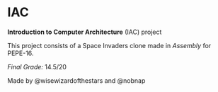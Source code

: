 # IAC
**Introduction to Computer Architecture** (IAC) project

This project consists of a Space Invaders clone made in _Assembly_ for PEPE-16.

*Final Grade:* 14.5/20

Made by @wisewizardofthestars and @nobnap
